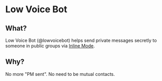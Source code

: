 # Low Voice Bot
## What?
Low Voice Bot (@lowvoicebot) helps send private messages secretly to someone in public groups via [Inline Mode](https://core.telegram.org/bots/inline).

## Why?
No more "PM sent". No need to be mutual contacts. 
